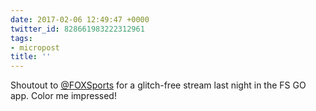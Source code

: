 ```yaml
---
date: 2017-02-06 12:49:47 +0000
twitter_id: 828661983222312961
tags:
- micropost
title: ''
---
```


Shoutout to [@FOXSports](https://twitter.com/FOXSports) for a glitch-free stream last night in the FS GO app. Color me impressed!
